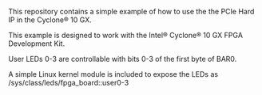 
This repository contains a simple example of how to use the the PCIe Hard IP in the Cyclone® 10 GX.

This example is designed to work with the Intel® Cyclone® 10 GX FPGA Development Kit.

User LEDs 0-3 are controllable with bits 0-3 of the first byte of BAR0.

A simple Linux kernel module is included to expose the LEDs as /sys/class/leds/fpga_board::user0-3
